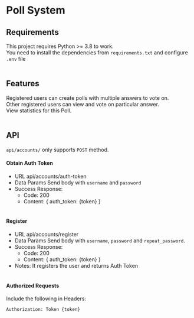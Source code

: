 # Poll System

## Requirements
This project requires Python >= 3.8 to work.<br>
You need to install the dependencies from ```requirements.txt``` and configure ```.env``` file
<br><br>

## Features
Registered users can create polls with multiple answers to vote on.<br>
Other registered users can view and vote on particular answer.<br>
View statistics for this Poll.<br><br>

## API
```api/accounts/``` only supports ```POST``` method.<br>

#### Obtain Auth Token
  * URL
    api/accounts/auth-token
  * Data Params
    Send body with ```username``` and ```password```
  * Success Response:
    * Code: 200
    * Content: { auth_token: {token} }<br><br>

 #### Register
  * URL
    api/accounts/register
  * Data Params
    Send body with ```username```, ```password``` and ```repeat_password```.
  * Success Response:
    * Code: 200
    * Content: { auth_token: {token} }
  * Notes:
    It registers the user and returns Auth Token<br><br>
 
 #### Authorized Requests<br>
 Include the following in Headers:<br>
 ```
 Authorization: Token {token}
 ```
